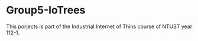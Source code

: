 # Group5-IoTrees
This porjects is part of the Industrial Internet of Thins course of NTUST year 112-1. 
